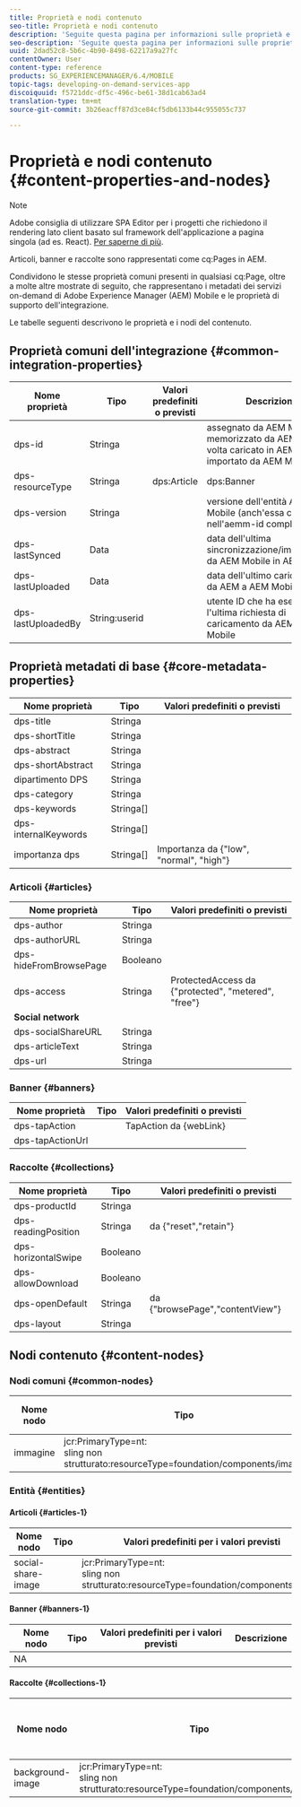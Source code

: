 ```yaml
---
title: Proprietà e nodi contenuto
seo-title: Proprietà e nodi contenuto
description: 'Seguite questa pagina per informazioni sulle proprietà e i nodi del contenuto.  '
seo-description: 'Seguite questa pagina per informazioni sulle proprietà e i nodi del contenuto.  '
uuid: 2dad52c8-5b6c-4b90-8498-62217a9a27fc
contentOwner: User
content-type: reference
products: SG_EXPERIENCEMANAGER/6.4/MOBILE
topic-tags: developing-on-demand-services-app
discoiquuid: f5721ddc-df5c-496c-be61-38d1cab63ad4
translation-type: tm+mt
source-git-commit: 3b26eacff87d3ce84cf5db6133b44c955055c737

---
```



# Proprietà e nodi contenuto {#content-properties-and-nodes}

>[!NOTE]
>
>Adobe consiglia di utilizzare SPA Editor per i progetti che richiedono il rendering lato client basato sul framework dell&#39;applicazione a pagina singola (ad es. React). [Per saperne di più](/help/sites-developing/spa-overview.md).

Articoli, banner e raccolte sono rappresentati come cq:Pages in AEM.

Condividono le stesse proprietà comuni presenti in qualsiasi cq:Page, oltre a molte altre mostrate di seguito, che rappresentano i metadati dei servizi on-demand di Adobe Experience Manager (AEM) Mobile e le proprietà di supporto dell&#39;integrazione.

Le tabelle seguenti descrivono le proprietà e i nodi del contenuto.

## Proprietà comuni dell&#39;integrazione {#common-integration-properties}

| **Nome proprietà** | **Tipo** | **Valori predefiniti o previsti** | **Descrizione** |
|---|---|---|---|
| dps-id | Stringa |  | assegnato da AEM Mobile e memorizzato da AEM una volta caricato in AEM Mobile o importato da AEM Mobile |
| dps-resourceType | Stringa | dps:Article | dps:Banner | dps:Collection | entity type, proprietà |
| dps-version | Stringa |  | versione dell&#39;entità AEM Mobile (anch&#39;essa contenuta nell&#39;aemm-id completo) |
| dps-lastSynced | Data |  | data dell&#39;ultima sincronizzazione/importazione da AEM Mobile in AEM |
| dps-lastUploaded | Data |  | data dell&#39;ultimo caricamento da AEM a AEM Mobile |
| dps-lastUploadedBy | String:userid |  | utente ID che ha eseguito l&#39;ultima richiesta di caricamento da AEM a AEM Mobile |

## Proprietà metadati di base {#core-metadata-properties}

| Nome proprietà | Tipo | Valori predefiniti o previsti |
|--- |--- |--- |
| dps-title | Stringa |  |
| dps-shortTitle | Stringa |  |
| dps-abstract | Stringa |  |
| dps-shortAbstract | Stringa |  |
| dipartimento DPS | Stringa |  |
| dps-category | Stringa |  |
| dps-keywords | Stringa[] |  |
| dps-internalKeywords | Stringa[] |  |
| importanza dps | Stringa[] | Importanza da {&quot;low&quot;, &quot;normal&quot;, &quot;high&quot;} |

### Articoli {#articles}

| **Nome proprietà** | **Tipo** | **Valori predefiniti o previsti** |
|---|---|---|
| dps-author | Stringa |  |
| dps-authorURL | Stringa |  |
| dps-hideFromBrowsePage | Booleano |  |
| dps-access | Stringa | ProtectedAccess da {&quot;protected&quot;, &quot;metered&quot;, &quot;free&quot;} |
| **Social network** |  |  |
| dps-socialShareURL | Stringa |  |
| dps-articleText | Stringa |  |
| dps-url | Stringa |  |

### Banner {#banners}

| **Nome proprietà** | **Tipo** | **Valori predefiniti o previsti** |
|---|---|---|
| dps-tapAction |  | TapAction da {webLink} |
| dps-tapActionUrl |  |  |

### Raccolte {#collections}

| Nome proprietà | Tipo | Valori predefiniti o previsti |
|--- |--- |--- |
| dps-productId | Stringa |  |
| dps-readingPosition | Stringa | da {&quot;reset&quot;,&quot;retain&quot;} |
| dps-horizontalSwipe | Booleano |  |
| dps-allowDownload | Booleano |  |
| dps-openDefault | Stringa | da {&quot;browsePage&quot;,&quot;contentView&quot;} |
| dps-layout | Stringa |  |

## Nodi contenuto {#content-nodes}

### Nodi comuni {#common-nodes}

| Nome nodo | Tipo | Valori predefiniti o previsti | Descrizione |
|--- |--- |--- |--- |
| immagine | jcr:PrimaryType=nt: <br> sling non strutturato:resourceType=foundation/components/image |  |  |

### Entità {#entities}

#### Articoli {#articles-1}

| Nome nodo | Tipo | Valori predefiniti per i valori previsti | Descrizione |
|--- |--- |--- |--- |
| social-share-image |  | jcr:PrimaryType=nt: <br> sling non strutturato:resourceType=foundation/components/image |  |

#### Banner {#banners-1}

| Nome nodo | Tipo | Valori predefiniti per i valori previsti | Descrizione |
|---|---|---|---|
| NA |  |  |  |

#### Raccolte {#collections-1}

| Nome nodo | Tipo | Valori predefiniti per i valori previsti | Descrizione |
|--- |--- |--- |--- |
| background-image | jcr:PrimaryType=nt: <br> sling non strutturato:resourceType=foundation/components/image |  |  |
